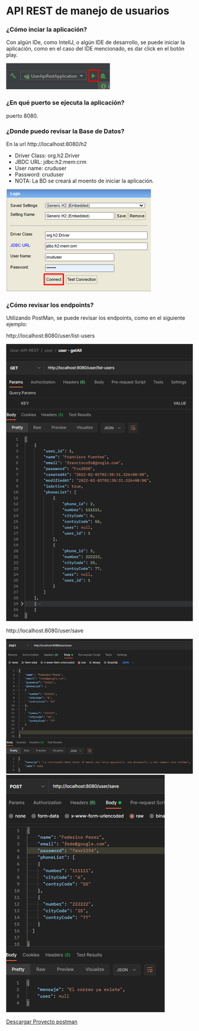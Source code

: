 # API REST de manejo de usuarios

### ¿Cómo inciar la aplicación?

Con algún IDe, como IntellJ, o algún IDE de desarrollo, se puede iniciar la aplicación, como en el caso del IDE mencionado, es dar click en el botón play.

![img.png](img.png)


### ¿En qué puerto se ejecuta la aplicación?

puerto 8080. 


### ¿Donde puedo revisar la Base de Datos?

En la url http://localhost:8080/h2

* Driver Class: org.h2.Driver
* JBDC URL: jdbc:h2:mem:crm
* User name: cruduser
* Password: cruduser
* NOTA: La BD se creará al moento de iniciar la aplicación.

![img_1.png](img_1.png)

### ¿Cómo revisar los endpoints?

Utilizando PostMan, se puede revisar los endpoints, como en el siguiente ejemplo:

http://localhost:8080/user/list-users

![img_2.png](img_2.png)

http://localhost:8080/user/save

![img_3.png](img_3.png)
![img_4.png](img_4.png)

<a href="docs/ProyectoPostman/User-API-REST.postman_collection.json" download="User-API-REST.postman_collection.json">Descargar Proyecto postman</a>

